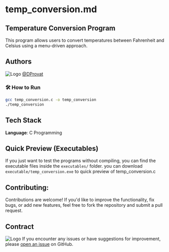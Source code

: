 # temp_conversion.md

## Temperature Conversion Program

This program allows users to convert temperatures between Fahrenheit and Celsius using a menu-driven approach.

## Authors

![Logo](https://arprovat.com/assets/img/favicon.ico)
[@DProvat](https://github.com/Provat-14)


### 🛠️ How to Run
```bash
gcc temp_conversion.c -o temp_conversion
./temp_conversion
```


## Tech Stack

**Language**: C Programming


## Quick Preview (Executables)
If you just want to test the programs without compiling, you can find the executable files inside the `executables/` folder. you can download `executable/temp_conversion.exe` to quick preview of temp_conversion.c 

## Contributing:

Contributions are welcome! If you'd like to improve the functionality, fix bugs, or add new features, feel free to fork the repository and submit a pull request.


## Contract

![Logo](https://arprovat.com/assets/img/favicon.ico)
If you encounter any issues or have suggestions for improvement, please [open an issue](https://github.com/Provat-14/basic_c_programs/issues/new)
 on GitHub.

